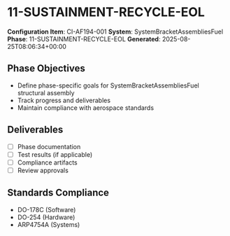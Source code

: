 # 11-SUSTAINMENT-RECYCLE-EOL

**Configuration Item**: CI-AF194-001
**System**: SystemBracketAssembliesFuel
**Phase**: 11-SUSTAINMENT-RECYCLE-EOL
**Generated**: 2025-08-25T08:06:34+00:00

## Phase Objectives
- Define phase-specific goals for SystemBracketAssembliesFuel structural assembly
- Track progress and deliverables
- Maintain compliance with aerospace standards

## Deliverables
- [ ] Phase documentation
- [ ] Test results (if applicable)
- [ ] Compliance artifacts
- [ ] Review approvals

## Standards Compliance
- DO-178C (Software)
- DO-254 (Hardware)
- ARP4754A (Systems)

